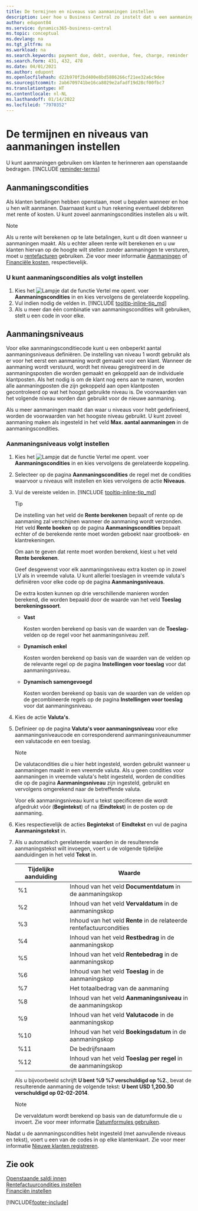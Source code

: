 ```yaml
---
title: De termijnen en niveaus van aanmaningen instellen
description: Leer hoe u Business Central zo instelt dat u een aanmaning aan een klant kunt verzenden over een betaling die achterstallig is, en kosten aan de betaling kunt toevoegen vanwege de vertraging.
author: edupont04
ms.service: dynamics365-business-central
ms.topic: conceptual
ms.devlang: na
ms.tgt_pltfrm: na
ms.workload: na
ms.search.keywords: payment due, debt, overdue, fee, charge, reminder
ms.search.form: 431, 432, 478
ms.date: 04/01/2021
ms.author: edupont
ms.openlocfilehash: d22b970f2bd400e8bd5886266cf21ee32a6c9dee
ms.sourcegitcommit: 2ab6709741be16ca8029e2afadf19d28cf00fbc7
ms.translationtype: HT
ms.contentlocale: nl-NL
ms.lasthandoff: 01/14/2022
ms.locfileid: "7970352"
---
```

# <a name="set-up-reminder-terms-and-levels"></a>De termijnen en niveaus van aanmaningen instellen

U kunt aanmaningen gebruiken om klanten te herinneren aan openstaande bedragen. [!INCLUDE [reminder-terms](includes/reminder-terms.md)]

## <a name="reminder-terms"></a>Aanmaningscondities

Als klanten betalingen hebben openstaan, moet u bepalen wanneer en hoe u hen wilt aanmanen. Daarnaast kunt u hun rekening eventueel debiteren met rente of kosten. U kunt zoveel aanmaningscondities instellen als u wilt.  

> [!NOTE]
> Als u rente wilt berekenen op te late betalingen, kunt u dit doen wanneer u aanmaningen maakt. Als u echter alleen rente wilt berekenen en u uw klanten hiervan op de hoogte wilt stellen zonder aanmaningen te versturen, moet u [rentefacturen](finance-setup-finance-charges.md) gebruiken. Zie voor meer informatie [Aanmaningen](receivables-collect-outstanding-balances.md#reminders) of [Financiële kosten](receivables-collect-outstanding-balances.md#finance-charges), respectievelijk.

### <a name="to-set-up-reminder-terms"></a>U kunt aanmaningscondities als volgt instellen

1. Kies het ![Lampje dat de functie Vertel me opent.](media/ui-search/search_small.png "Vertel me wat u wilt doen") voer **Aanmaningscondities** in en kies vervolgens de gerelateerde koppeling.  
2. Vul indien nodig de velden in. [!INCLUDE [tooltip-inline-tip_md](includes/tooltip-inline-tip_md.md)]  
3. Als u meer dan één combinatie van aanmaningscondities wilt gebruiken, stelt u een code in voor elke.

## <a name="reminder-levels"></a>Aanmaningsniveaus

Voor elke aanmaningsconditiecode kunt u een onbeperkt aantal aanmaningsniveaus definiëren. De instelling van niveau 1 wordt gebruikt als er voor het eerst een aanmaning wordt gemaakt voor een klant. Wanneer de aanmaning wordt verstuurd, wordt het niveau geregistreerd in de aanmaningsposten die worden gemaakt en gekoppeld aan de individuele klantposten. Als het nodig is om de klant nog eens aan te manen, worden alle aanmaningposten die zijn gekoppeld aan open klantposten gecontroleerd op wat het hoogst gebruikte niveau is. De voorwaarden van het volgende niveau worden dan gebruikt voor de nieuwe aanmaning.

Als u meer aanmaningen maakt dan waar u niveaus voor hebt gedefinieerd, worden de voorwaarden van het hoogste niveau gebruikt. U kunt zoveel aanmaning maken als ingesteld in het veld **Max. aantal aanmaningen** in de aanmaningscondities.

### <a name="to-set-up-reminder-levels"></a>Aanmaningsniveaus volgt instellen

1. Kies het ![Lampje dat de functie Vertel me opent.](media/ui-search/search_small.png "Vertel me wat u wilt doen") voer **Aanmaningscondities** in en kies vervolgens de gerelateerde koppeling.  
2. Selecteer op de pagina **Aanmaningscondities** de regel met de condities waarvoor u niveaus wilt instellen en kies vervolgens de actie **Niveaus**.  
3. Vul de vereiste velden in. [!INCLUDE [tooltip-inline-tip_md](includes/tooltip-inline-tip_md.md)]  

    > [!TIP]
    > De instelling van het veld de **Rente berekenen** bepaalt of rente op de aanmaning zal verschijnen wanneer de aanmaning wordt verzonden. Het veld **Rente boeken** op de pagina **Aanmaningscondities** bepaalt echter of de berekende rente moet worden geboekt naar grootboek- en klantrekeningen.
    >
    > Om aan te geven dat rente moet worden berekend, kiest u het veld **Rente berekenen**.

    Geef desgewenst voor elk aanmaningsniveau extra kosten op in zowel LV als in vreemde valuta. U kunt allerlei toeslagen in vreemde valuta's definiëren voor elke code op de pagina **Aanmaningsniveaus**.  

    De extra kosten kunnen op drie verschillende manieren worden berekend, die worden bepaald door de waarde van het veld **Toeslag berekeningssoort**.  

    - **Vast**

        Kosten worden berekend op basis van de waarden van de **Toeslag-** velden op de regel voor het aanmaningsniveau zelf.  
    - **Dynamisch enkel**

        Kosten worden berekend op basis van de waarden van de velden op de relevante regel op de pagina **Instellingen voor toeslag** voor dat aanmaningsniveau.
    - **Dynamisch samengevoegd**

        Kosten worden berekend op basis van de waarden van de velden op de gecombineerde regels op de pagina **Instellingen voor toeslag** voor dat aanmaningsniveau.

4. Kies de actie **Valuta's**.
5. Definieer op de pagina **Valuta's voor aanmaningsniveau** voor elke aanmaningsniveaucode en corresponderend aanmaningsniveaunummer een valutacode en een toeslag.

    > [!NOTE]  
    > De valutacondities die u hier hebt ingesteld, worden gebruikt wanneer u aanmaningen maakt in een vreemde valuta. Als u geen condities voor aanmaningen in vreemde valuta's hebt ingesteld, worden de condities die op de pagina **Aanmaningsniveau** zijn ingesteld, gebruikt en vervolgens omgerekend naar de betreffende valuta.

    Voor elk aanmaningsniveau kunt u tekst specificeren die wordt afgedrukt vóór (**Begintekst**) of na (**Eindtekst**) in de posten op de aanmaning.

6. Kies respectievelijk de acties **Begintekst** of **Eindtekst** en vul de pagina **Aanmaningstekst** in.
7. Als u automatisch gerelateerde waarden in de resulterende aanmaningstekst wilt invoegen, voert u de volgende tijdelijke aanduidingen in het veld **Tekst** in.  

    |Tijdelijke aanduiding|Waarde|  
    |-----------------|-----------|  
    |%1|Inhoud van het veld **Documentdatum** in de aanmaningskop|  
    |%2|Inhoud van het veld **Vervaldatum** in de aanmaningskop|  
    |%3|Inhoud van het veld **Rente** in de relateerde rentefactuurcondities|  
    |%4|Inhoud van het veld **Restbedrag** in de aanmaningskop|  
    |%5|Inhoud van het veld **Rentebedrag** in de aanmaningskop|  
    |%6|Inhoud van het veld **Toeslag** in de aanmaningskop|  
    |%7|Het totaalbedrag van de aanmaning|  
    |%8|Inhoud van het veld **Aanmaningsniveau** in de aanmaningskop|  
    |%9|Inhoud van het veld **Valutacode** in de aanmaningskop|  
    |%10|Inhoud van het veld **Boekingsdatum** in de aanmaningskop|  
    |%11|De bedrijfsnaam|  
    |%12|Inhoud van het veld **Toeslag per regel** in de aanmaningskop|  

    Als u bijvoorbeeld schrijft **U bent %9 %7 verschuldigd op %2.**, bevat de resulterende aanmaning de volgende tekst: **U bent USD 1,200.50 verschuldigd op 02-02-2014**.

    > [!NOTE]
    > De vervaldatum wordt berekend op basis van de datumformule die u invoert. Zie voor meer informatie [Datumformules gebruiken](ui-enter-date-ranges.md#using-date-formulas).

Nadat u de aanmaningscondities hebt ingesteld (met aanvullende niveaus en tekst), voert u een van de codes in op elke klantenkaart. Zie voor meer informatie [Nieuwe klanten registreren](sales-how-register-new-customers.md).  

## <a name="see-also"></a>Zie ook

[Openstaande saldi innen](receivables-collect-outstanding-balances.md)  
[Rentefactuurcondities instellen](finance-setup-finance-charges.md)  
[Financiën instellen](finance-setup-finance.md)  


[!INCLUDE[footer-include](includes/footer-banner.md)]